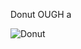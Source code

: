 Donut OUGH
a


![Donut](https://user-images.githubusercontent.com/30470009/177979178-32923998-7990-4103-9f8f-b1b52d7d53e1.gif)
